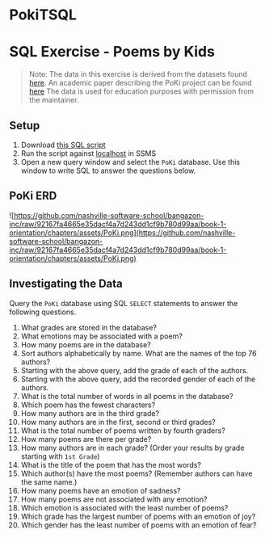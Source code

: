 # PokiTSQL
# SQL Exercise - Poems by Kids

> Note: The data in this exercise is derived from the datasets found [here](https://github.com/whipson/PoKi-Poems-by-Kids). An academic paper describing the PoKi project can be found [here](https://arxiv.org/abs/2004.06188)
The data is used for education purposes with permission from the maintainer.

## Setup

1. Download [this SQL script](https://github.com/nashville-software-school/bangazon-inc/blob/92167fa4665e35dacf4a7d243dd1cf9b780d99aa/book-1-orientation/chapters/assets/poki.sql)
2. Run the script against [localhost](http://localhost) in SSMS
3. Open a new query window and select the `PoKi` database. Use this window to write SQL to answer the questions below.

## PoKi ERD

![https://github.com/nashville-software-school/bangazon-inc/raw/92167fa4665e35dacf4a7d243dd1cf9b780d99aa/book-1-orientation/chapters/assets/PoKi.png](https://github.com/nashville-software-school/bangazon-inc/raw/92167fa4665e35dacf4a7d243dd1cf9b780d99aa/book-1-orientation/chapters/assets/PoKi.png)

## 

## Investigating the Data

Query the `PoKi` database using SQL `SELECT` statements to answer the following questions.

1. What grades are stored in the database?
2. What emotions may be associated with a poem?
3. How many poems are in the database?
4. Sort authors alphabetically by name. What are the names of the top 76 authors?
5. Starting with the above query, add the grade of each of the authors.
6. Starting with the above query, add the recorded gender of each of the authors.
7. What is the total number of words in all poems in the database?
8. Which poem has the fewest characters?
9. How many authors are in the third grade?
10. How many authors are in the first, second or third grades?
11. What is the total number of poems written by fourth graders?
12. How many poems are there per grade?
13. How many authors are in each grade? (Order your results by grade starting with `1st Grade`)
14. What is the title of the poem that has the most words?
15. Which author(s) have the most poems? (Remember authors can have the same name.)
16. How many poems have an emotion of sadness?
17. How many poems are not associated with any emotion?
18. Which emotion is associated with the least number of poems?
19. Which grade has the largest number of poems with an emotion of joy?
20. Which gender has the least number of poems with an emotion of fear?
